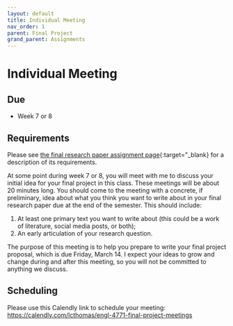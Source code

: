 ```yaml
---
layout: default
title: Individual Meeting
nav_order: 1
parent: Final Project
grand_parent: Assignments
---
```

# Individual Meeting
## Due
- Week 7 or 8

## Requirements
Please see [the final research paper assignment page](https://lindsaythomas.net/engl4771s25/assignments/final-project/paper.html){:target="_blank} for a description of its requirements.

At some point during week 7 or 8, you will meet with me to discuss your initial idea for your final project in this class. These meetings will be about 20 minutes long. You should come to the meeting with a concrete, if preliminary, idea about what you think you want to write about in your final research paper due at the end of the semester. This should include:
1. At least one primary text you want to write about (this could be a work of literature, social media posts, or both);
2. An early articulation of your research question.

The purpose of this meeting is to help you prepare to write your final project proposal, which is due Friday, March 14. I expect your ideas to grow and change during and after this meeting, so you will not be committed to anything we discuss.

## Scheduling
Please use this Calendly link to schedule your meeting: <https://calendly.com/lcthomas/engl-4771-final-project-meetings>
